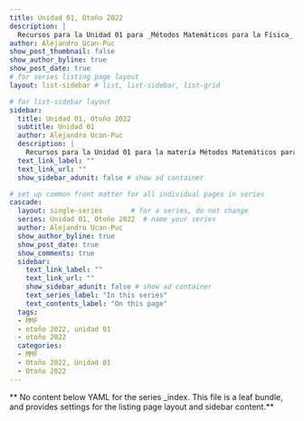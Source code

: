 ```yaml
---
title: Unidad 01, Otoño 2022
description: |
  Recursos para la Unidad 01 para _Métodos Matemáticos para la Física_ Semestre Otoño 2022.
author: Alejandro Ucan-Puc
show_post_thumbnail: false
show_author_byline: true
show_post_date: true
# for series listing page layout
layout: list-sidebar # list, list-sidebar, list-grid

# for list-sidebar layout
sidebar: 
  title: Unidad 01, Otoño 2022
  subtitle: Unidad 01
  author: Alejandro Ucan-Puc
  description: |
    Recursos para la Unidad 01 para la matería Métodos Matemáticos para la Física, Otoño 2022.
  text_link_label: ""
  text_link_url: ""
  show_sidebar_adunit: false # show ad container

# set up common front matter for all individual pages in series
cascade:
  layout: single-series       # for a series, do not change
  series: Unidad 01, Otoño 2022  # name your series
  author: Alejandro Ucan-Puc
  show_author_byline: true
  show_post_date: true
  show_comments: true
  sidebar:
    text_link_label: ""
    text_link_url: ""
    show_sidebar_adunit: false # show ad container
    text_series_label: "In this series" 
    text_contents_label: "On this page" 
  tags:
  - MMF
  - otoño 2022, unidad 01
  - otoño 2022
  categories:
  - MMF
  - Otoño 2022, Unidad 01
  - Otoño 2022
---
```


** No content below YAML for the series _index. This file is a leaf bundle, and provides settings for the listing page layout and sidebar content.**